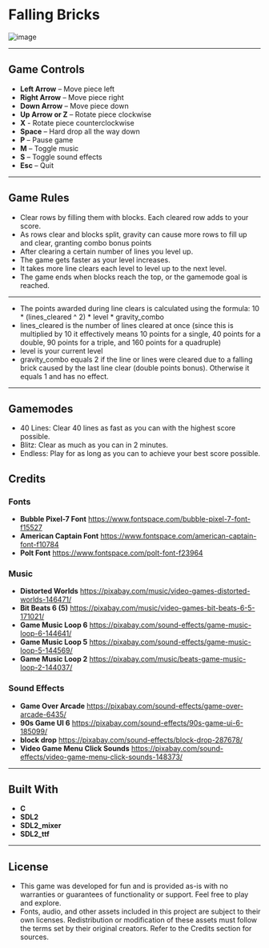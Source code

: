 # Falling Bricks
![image](https://github.com/user-attachments/assets/9a2f67b2-6aa1-4b6f-9d90-93c52f2528fc)

---

## Game Controls

- **Left Arrow** – Move piece left
- **Right Arrow** – Move piece right
- **Down Arrow** – Move piece down
- **Up Arrow or Z** – Rotate piece clockwise
- **X** - Rotate piece counterclockwise
- **Space** – Hard drop all the way down
- **P** – Pause game
- **M** – Toggle music
- **S** – Toggle sound effects
- **Esc** – Quit

---

## Game Rules

- Clear rows by filling them with blocks. Each cleared row adds to your score.
- As rows clear and blocks split, gravity can cause more rows to fill up and clear, granting combo bonus points
- After clearing a certain number of lines you level up.
- The game gets faster as your level increases.
- It takes more line clears each level to level up to the next level.
- The game ends when blocks reach the top, or the gamemode goal is reached.

---

-  The points awarded during line clears is calculated using the formula:  10 * (lines_cleared ^ 2) * level * gravity_combo
-  lines_cleared is the number of lines cleared at once (since this is multiplied by 10 it effectively means 10 points for a single, 40 points for a double, 90 points for a triple, and 160 points for a quadruple)
-  level is your current level
-  gravity_combo equals 2 if the line or lines were cleared due to a falling brick caused by the last line clear (double points bonus). Otherwise it equals 1 and has no effect.

---

## Gamemodes

- 40 Lines: Clear 40 lines as fast as you can with the highest score possible.
- Blitz: Clear as much as you can in 2 minutes.
- Endless: Play for as long as you can to achieve your best score possible.

##  Credits

### Fonts
- **Bubble Pixel-7 Font** https://www.fontspace.com/bubble-pixel-7-font-f15527
- **American Captain Font** https://www.fontspace.com/american-captain-font-f10784
- **Polt Font** https://www.fontspace.com/polt-font-f23964

### Music
- **Distorted Worlds** https://pixabay.com/music/video-games-distorted-worlds-146471/
- **Bit Beats 6 (5)** https://pixabay.com/music/video-games-bit-beats-6-5-171021/
- **Game Music Loop 6** https://pixabay.com/sound-effects/game-music-loop-6-144641/
- **Game Music Loop 5** https://pixabay.com/sound-effects/game-music-loop-5-144569/
- **Game Music Loop 2** https://pixabay.com/music/beats-game-music-loop-2-144037/

### Sound Effects
- **Game Over Arcade** https://pixabay.com/sound-effects/game-over-arcade-6435/
- **90s Game UI 6** https://pixabay.com/sound-effects/90s-game-ui-6-185099/
- **block drop** https://pixabay.com/sound-effects/block-drop-287678/
- **Video Game Menu Click Sounds** https://pixabay.com/sound-effects/video-game-menu-click-sounds-148373/

---

## Built With

- **C**
- **SDL2**
- **SDL2_mixer**
- **SDL2_ttf**
---

## License

- This game was developed for fun and is provided as-is with no warranties or guarantees of functionality or support. Feel free to play and explore.
- Fonts, audio, and other assets included in this project are subject to their own licenses. Redistribution or modification of these assets must follow the terms set by their original creators. Refer to the Credits section for sources.

